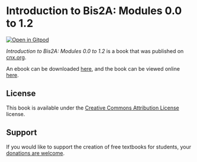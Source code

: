 # Introduction to Bis2A:  Modules 0.0 to 1.2

[![Open in Gitpod](https://gitpod.io/button/open-in-gitpod.svg)](https://gitpod.io/from-referrer/)

_Introduction to Bis2A:  Modules 0.0 to 1.2_ is a book that was published on [cnx.org](https://cnx.org/).

An ebook can be downloaded [here](https://github.com/cnx-user-books/cnxbook-introduction-to-bis2a-modules-0-0-to-1-2/releases/latest), and the book can be viewed online [here](https://github.com/cnx-user-books/cnxbook-introduction-to-bis2a-modules-0-0-to-1-2/releases/latest).

## License
This book is available under the [Creative Commons Attribution License](./LICENSE) license.

## Support
If you would like to support the creation of free textbooks for students, your [donations are welcome](https://riceconnect.rice.edu/donation/support-openstax-banner).
